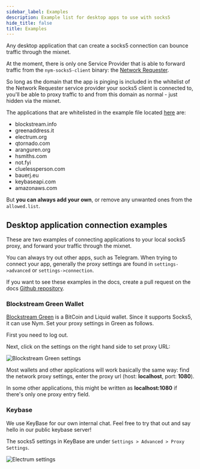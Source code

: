 ```yaml
---
sidebar_label: Examples
description: Example list for desktop apps to use with socks5 
hide_title: false
title: Examples
---
```


Any desktop application that can create a socks5 connection can bounce traffic through the mixnet. 

At the moment, there is only one Service Provider that is able to forward traffic from the `nym-socks5-client` binary: the [Network Requester](/docs/next/run-nym-nodes/nodes/requester). 

So long as the domain that the app is pinging is included in the whitelist of the Network Requester service provider your socks5 client is connected to, you'll be able to proxy traffic to and from this domain as normal - just hidden via the mixnet. 

The applications that are whitelisted in the example file located [here](https://github.com/nymtech/nym/blob/develop/service-providers/network-requester/allowed.list.sample) are: 

* blockstream.info
* greenaddress.it
* electrum.org
* qtornado.com
* aranguren.org
* hsmiths.com
* not.fyi
* cluelessperson.com
* bauerj.eu
* keybaseapi.com
* amazonaws.com
 
But **you can always add your own**, or remove any unwanted ones from the `allowed.list`. 

## Desktop application connection examples
These are two examples of connecting applications to your local socks5 proxy, and forward your traffic through the mixnet. 

You can always try out other apps, such as Telegram. When trying to connect your app, generally the proxy settings are found in `settings->advanced` or `settings->connection`. 

If you want to see these examples in the docs, create a pull request on the docs [Github repository](). 

### Blockstream Green Wallet 
[Blockstream Green](https://blockstream.com/green/) is a BitCoin and Liquid wallet. Since it supports Socks5, it can use Nym. Set your proxy settings in Green as follows.

First you need to log out.

Next, click on the settings on the right hand side to set proxy URL:

![Blockstream Green settings](/img/docs/wallet-proxy-settings/blockstream-green.gif)

Most wallets and other applications will work basically the same way: find the network proxy settings, enter the proxy url (host: **localhost**, port: **1080**).

In some other applications, this might be written as **localhost:1080** if there's only one proxy entry field.

### Keybase
We use KeyBase for our own internal chat. Feel free to try that out and say hello in our public keybase server!

The socks5 settings in KeyBase are under `Settings > Advanced > Proxy Settings`.

![Electrum settings](/img/docs/keybase-settings.gif)


